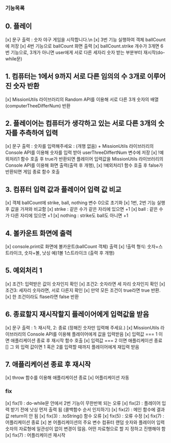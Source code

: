 ### 기능목록

## 0. 플레이
[x] 문구 출력 : 숫자 야구 게임을 시작합니다.\n
[x] 3번 기능 실행하여 객체 ballCount에 저장
[x] 4번 기능으로 ballCount 화면 출력
[x] ballCount.strike 개수가 3개면 6번 기능으로, 3개가 아니면 user에게 서로 다른 세자리 숫자 받는 부분부터 재시작(do-while문)

## 1. 컴퓨터는 1에서 9까지 서로 다른 임의의 수 3개로 이루어진 숫자 반환
[x] MissionUtils 라이브러리의 Random API를 이용해 서로 다른 3개 숫자의 배열(computerTheeDifferNum) 반환

## 2. 플레이어는 컴퓨터가 생각하고 있는 서로 다른 3개의 숫자를 추측하여 입력
[x] 문구 출력 : 숫자를 입력해주세요 : (개행 없음) + MissionUtils 라이브러리의 Console API를 이용해 숫자를 입력 받아 userThreeDiffertNum 변수에 저장 
[x] !예외처리1 함수 호출 후 true가 반환되면 플레이어 입력값을 MissionUtils 라이브러리의 Console API를 이용해 화면 출력(출력 후 개행),
[x] !예외처리1 함수 호출 후 false가 반환되면 게임 종료 함수 호출


## 3. 컴퓨터 입력 값과 플레이어 입력 값 비교
[x] 객체 ballCount에 strike, ball, nothing 변수 0으로 초기화
[x] 1번, 2번 기능 실행 후 값을 가져와 비교함
[x] strike : 같은 수가 같은 자리에 있으면 +1
[x] ball : 같은 수가 다른 자리에 있으면 +1
[x] nothing : strike도 ball도 아니면 +1

## 4. 볼카운트 화면에 출력
[x] console.print로 화면에 볼카운트(ballCount 객체) 출력
[x] !출력 형식: 숫자+스트라이크, 숫자+볼, 낫싱 예)1볼 1스트라이크 (출력 후 개행)

## 5. 예외처리 1
[x] 조건1: 입력받은 값이 숫자인지 확인
[x] 조건2: 숫자라면 세 자리 숫자인지 확인
[x] 조건3: 세자리 숫자라면, 서로 다른지 확인
[x] 만약 모든 조건이 true라면 true 반환.
[x] 한 조건이라도 flase라면 false 반환

## 6. 종료할지 재시작할지 플레이어에게 입력값을 받음
[x] 문구 출력 : 1: 재시작, 2: 종료 (정해진 숫자만 입력해 주세요.)
[x] MissionUtils 라이브러리의 Console API를 이용해 플레이어에게 값을 입력받음
[x] 입력값 === 1 이면 애플리케이션 종료 후 재시작 함수 호출
[x] 입력값 === 2 이면 애플리케이션 종료 
[] 그 외 입력 값이면 1 혹은 2를 입력할 때까지 플레이어에게 재입력 받음

## 7. 애플리케이션 종료 후 재시작
[x] throw 함수를 이용해 애플리케이션 종료
[x] 어플리케이션 자동 

### fix
[x] fix(1) : do-while문 안에서 2번 기능이 무한반복 되는 오류
[x] fix(2) : 플레이어 입력 받기 전에 낫싱 먼저 출력 됨 (콜백함수 순서 인지하기)
[x] fix(2) : 메인 함수에 결과값 return이 안 됨
[x] fix(3) : .toString() 함수 오류
[x] fix(5) : 오류 수정
[x] fix(7) : 어플리케이션 종료
[x] 본 어플리케이션의 주요 변수 컴퓨터 랜덤 숫자와 플레이어 입력 숫자의 자료형에 일관성이 없이 변경이 많음. 어떤 자료형으로 할 지 정하고 진행해야 함
[x] fix(7) : 어플리케이션 재시작


